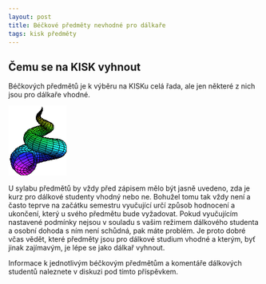 ```yaml
---
layout: post
title: Béčkové předměty nevhodné pro dálkaře
tags: kisk předměty
---
```


## Čemu se na KISK vyhnout
Béčkových předmětů je k výběru na KISKu celá řada, ale jen některé z nich jsou pro dálkaře vhodné.

<img src="/images/conchoid.gif" alt="conchoid">

U sylabu předmětů by vždy před zápisem mělo být jasně uvedeno, zda je kurz pro dálkové studenty vhodný nebo ne. Bohužel tomu tak vždy není a často teprve na začátku semestru vyučující určí způsob hodnocení a ukončení, který u svého předmětu bude vyžadovat. Pokud vyučujícím nastavené podmínky nejsou v souladu s vašim režimem dálkového studenta a osobní dohoda s ním není schůdná, pak máte problém. Je proto dobré včas vědět, které předměty jsou pro dálkové studium vhodné a kterým, byť jinak zajímavým, je lépe se jako dálkař vyhnout.

Informace k jednotlivým béčkovým předmětům a komentáře dálkových studentů naleznete v diskuzi pod tímto příspěvkem.

